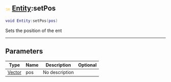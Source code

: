 ## ![shared](../../.gitbook/assets/shared.png) [Entity](./readme/entity.md):setPos

```lua
void Entity:setPos(pos)
```

Sets the position of the ent

------
## Parameters

| Type   | Name | Description | Optional |
| ------ | ---- | ----------- | -------: |
| [Vector](./readme/vector.md) | pos | No description |  |

